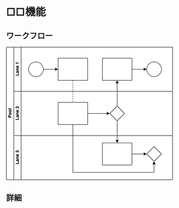 □□機能
============================

ワークフロー
----------------------------

![ワークフロー](square_workflow.drawio.png)

詳細
----------------------------
